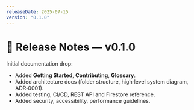 ```yaml
---
releaseDate: 2025-07-15
version: "0.1.0"
---
```


# 📜 Release Notes — v0.1.0

Initial documentation drop:

* Added **Getting Started**, **Contributing**, **Glossary**.
* Added architecture docs (folder structure, high‑level system diagram, ADR‑0001).
* Added testing, CI/CD, REST API and Firestore reference.
* Added security, accessibility, performance guidelines.
